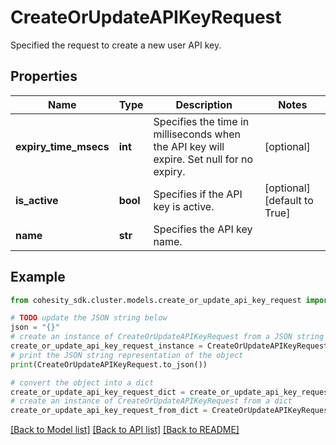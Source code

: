 # CreateOrUpdateAPIKeyRequest

Specified the request to create a new user API key.

## Properties

Name | Type | Description | Notes
------------ | ------------- | ------------- | -------------
**expiry_time_msecs** | **int** | Specifies the time in milliseconds when the API key will expire. Set null for no expiry. | [optional] 
**is_active** | **bool** | Specifies if the API key is active. | [optional] [default to True]
**name** | **str** | Specifies the API key name. | 

## Example

```python
from cohesity_sdk.cluster.models.create_or_update_api_key_request import CreateOrUpdateAPIKeyRequest

# TODO update the JSON string below
json = "{}"
# create an instance of CreateOrUpdateAPIKeyRequest from a JSON string
create_or_update_api_key_request_instance = CreateOrUpdateAPIKeyRequest.from_json(json)
# print the JSON string representation of the object
print(CreateOrUpdateAPIKeyRequest.to_json())

# convert the object into a dict
create_or_update_api_key_request_dict = create_or_update_api_key_request_instance.to_dict()
# create an instance of CreateOrUpdateAPIKeyRequest from a dict
create_or_update_api_key_request_from_dict = CreateOrUpdateAPIKeyRequest.from_dict(create_or_update_api_key_request_dict)
```
[[Back to Model list]](../README.md#documentation-for-models) [[Back to API list]](../README.md#documentation-for-api-endpoints) [[Back to README]](../README.md)


